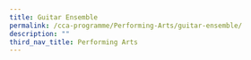 ```yaml
---
title: Guitar Ensemble
permalink: /cca-programme/Performing-Arts/guitar-ensemble/
description: ""
third_nav_title: Performing Arts
---
```

